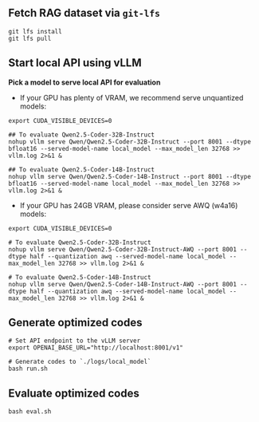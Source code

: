 ## Fetch RAG dataset via `git-lfs`

```
git lfs install
git lfs pull
```

## **Start local API using vLLM**
**Pick a model to serve local API for evaluation**
- If your GPU has plenty of VRAM, we recommend serve unquantized models:
```shell
export CUDA_VISIBLE_DEVICES=0

## To evaluate Qwen2.5-Coder-32B-Instruct
nohup vllm serve Qwen/Qwen2.5-Coder-32B-Instruct --port 8001 --dtype bfloat16 --served-model-name local_model --max_model_len 32768 >> vllm.log 2>&1 &

## To evaluate Qwen2.5-Coder-14B-Instruct
nohup vllm serve Qwen/Qwen2.5-Coder-14B-Instruct --port 8001 --dtype bfloat16 --served-model-name local_model --max_model_len 32768 >> vllm.log 2>&1 &
```

- If your GPU has 24GB VRAM, please consider serve AWQ (w4a16) models:

```shell
export CUDA_VISIBLE_DEVICES=0

# To evaluate Qwen2.5-Coder-32B-Instruct
nohup vllm serve Qwen/Qwen2.5-Coder-32B-Instruct-AWQ --port 8001 --dtype half --quantization awq --served-model-name local_model --max_model_len 32768 >> vllm.log 2>&1 &

# To evaluate Qwen2.5-Coder-14B-Instruct
nohup vllm serve Qwen/Qwen2.5-Coder-14B-Instruct-AWQ --port 8001 --dtype half --quantization awq --served-model-name local_model --max_model_len 32768 >> vllm.log 2>&1 &
```

## **Generate optimized codes**

```shell
# Set API endpoint to the vLLM server
export OPENAI_BASE_URL="http://localhost:8001/v1"

# Generate codes to `./logs/local_model`
bash run.sh
```

## **Evaluate optimized codes**
```
bash eval.sh
```
